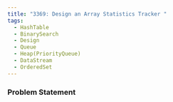 ```yaml
---
title: "3369: Design an Array Statistics Tracker "
tags:
  - HashTable
  - BinarySearch
  - Design
  - Queue
  - Heap(PriorityQueue)
  - DataStream
  - OrderedSet
---
```

### Problem Statement

